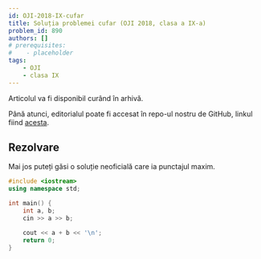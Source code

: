 ```yaml
---
id: OJI-2018-IX-cufar
title: Soluția problemei cufar (OJI 2018, clasa a IX-a)
problem_id: 890
authors: []
# prerequisites:
#    - placeholder
tags:
    - OJI
    - clasa IX
---
```


Articolul va fi disponibil curând în arhivă.

Până atunci, editorialul poate fi accesat în repo-ul nostru de GitHub, linkul fiind [acesta](https://github.com/roalgo-discord/Romanian-Olympiad-Solutions/blob/main/OJI%20(regional%20olympiad)/2018/09/cufar.pdf).

## Rezolvare

Mai jos puteți găsi o soluție neoficială care ia punctajul maxim.

```cpp
#include <iostream>
using namespace std;

int main() {
    int a, b;
    cin >> a >> b;

    cout << a + b << '\n';
    return 0;
}
```
